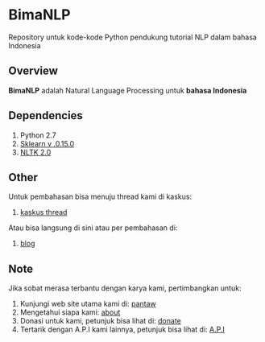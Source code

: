 # BimaNLP
Repository untuk kode-kode Python pendukung tutorial NLP dalam bahasa Indonesia

## Overview
**BimaNLP** adalah Natural Language Processing untuk **bahasa Indonesia**

## Dependencies

1. Python 2.7
2. [Sklearn v .0.15.0](http://scikit-learn.org/stable/)
3. [NLTK 2.0](http://www.nltk.org/)

## Other
Untuk pembahasan bisa menuju thread kami di kaskus:

1. [kaskus thread](http://www.kaskus.co.id/thread/55e5434814088d200a8b4567/sharediskusi-mengenai-nlpnatural-language-processing?goto=newpost)


Atau bisa langsung di sini atau per pembahasan di: 

1. [blog](http://www.blog.pantaw.com)


## Note
Jika sobat merasa terbantu dengan karya kami, pertimbangkan untuk:

1. Kunjungi web site utama kami di: [pantaw](http://www.pantaw.com)
2. Mengetahui siapa kami: [about](http://www.pantaw.com/about)
3. Donasi untuk kami, petunjuk bisa lihat di: [donate](http://www.pantaw.com/donate)
4. Tertarik dengan A.P.I kami lainnya, petunjuk bisa lihat di: [A.P.I](http://www.pantaw.com/api)
